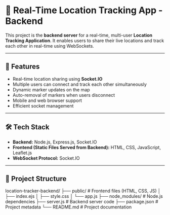 # 📍 Real-Time Location Tracking App - Backend

This project is the **backend server** for a real-time, multi-user **Location Tracking Application**. It enables users to share their live locations and track each other in real-time using WebSockets.

---

## 🚀 Features
- Real-time location sharing using **Socket.IO**
- Multiple users can connect and track each other simultaneously
- Dynamic marker updates on the map
- Auto-removal of markers when users disconnect
- Mobile and web browser support
- Efficient socket management

---

## 🛠️ Tech Stack
- **Backend:** Node.js, Express.js, Socket.IO
- **Frontend (Static Files Served from Backend):** HTML, CSS, JavaScript, Leaflet.js
- **WebSocket Protocol:** Socket.IO

---

## 📂 Project Structure
location-tracker-backend/
├── public/ # Frontend files (HTML, CSS, JS)
│ ├── index.ejs
│ ├── style.css
│ └── app.js
├── node_modules/ # Node.js dependencies
├── server.js # Backend server code
├── package.json # Project metadata
└── README.md # Project documentation



